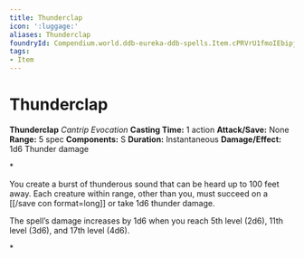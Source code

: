 ```yaml
---
title: Thunderclap
icon: ':luggage:'
aliases: Thunderclap
foundryId: Compendium.world.ddb-eureka-ddb-spells.Item.cPRVrU1fmoIEbipj
tags:
- Item
---
```


# Thunderclap

**Thunderclap**
_Cantrip Evocation_
**Casting Time:** 1 action
**Attack/Save:** None
**Range:** 5 spec
**Components:** S
**Duration:** Instantaneous
**Damage/Effect:** 1d6 Thunder damage

*<p class="Core-Styles_Core-Body">You create a burst of thunderous sound that can be heard up to 100 feet away. Each creature within range, other than you, must succeed on a [[/save con format=long]] or take 1d6 thunder damage.</p>
<p class="Core-Styles_Core-Body">The spell’s damage increases by 1d6 when you reach 5th level (2d6), 11th level (3d6), and 17th level (4d6).</p>*